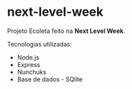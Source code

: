 # next-level-week
 Projeto Ecoleta feito na **Next Level Week**.

 Tecnologias utilizadas:
 * Node.js
 * Express
 * Nunchuks
 * Base de dados - SQlite

